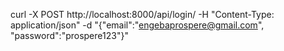 curl -X POST http://localhost:8000/api/login/ -H "Content-Type: application/json" -d "{\"email\":\"engebaprospere@gmail.com\", \"password\":\"prospere123\"}"

